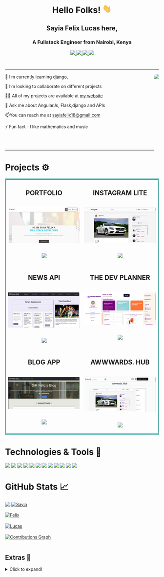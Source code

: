 
<!-- [![Header](https://github.com/SayiaFelix/SayiaFelix/blob/main/logo.png?raw=true "Header")](https://sirfelix-portfolio.herokuapp.com/) -->
<h1 align="center"> Hello Folks! <img src="https://github.com/SayiaFelix/SayiaFelix/blob/main/wave.gif?raw=true" width="30"></h1>
<h2 align="center">Sayia Felix Lucas here,</h2>
<h3 align="center">A Fullstack Engineer from Nairobi, Kenya</h3>

 
<p align="center">
  <a href="https://sirfelix-portfolio.herokuapp.com/" target="_blank">
    <img src="https://img.shields.io/static/v1?label=|&message=WEBSITE&color=ff&style=plastic&logo=realm&logo-color=white"/>
  </a>
  <a href="https://www.linkedin.com/in/sayiafelix/" target="_blank">
    <img src="https://img.shields.io/static/v1?label=|&message=LINKED-IN&color=cdf998&style=plastic&logo=linkedin&logo-color=white"/>
  </a>
  <a href="https://twitter.com/safu_jay" target="_blank">
    <img src="https://img.shields.io/static/v1?label=|&message=TWITTER&color=d18014&style=plastic&logo=twitter&logo-color=white"/>
  </a>
  <a href="cv.pdf" target="_blank" download="cv.pdf">
      <img src="https://img.shields.io/static/v1?label=|&message=RESUME&color=24555f&style=plastic&logo=react&logo-color=white"/>
  </a>
</p>

<br>

<!-- **SayiaFelix/SayiaFelix** is a ✨ _special_ ✨ repository because its `README.md` (this file) appears on your GitHub profile. -->

<hr>
<img style="border-radius:10px;" src="https://c.tenor.com/flflC6GFzO8AAAAd/sultan-alrefaei-programmer.gif" align="right" height="300">


🌱 I’m currently learning django,

👯 I’m looking to collaborate on different projects

👨‍💻 All of my projects are available at [my website](https://sirfelix-portfolio.herokuapp.com/)

👀 Ask me about AngularJs, Flask,django and APIs

📫You can reach me at sayiafelix18@gmail.com

⚡ Fun fact  - I like mathematics and music

<br>
<br>
<hr>

# Projects ⚙️
<table bordercolor="#66b2b">
  <tr>
    <td width="50%" valign="top">
      <h2 align="center">PORTFOLIO</h2>
      <br />
        <a target="_blank" href="https://sirfelix-portfolio.herokuapp.com/">
          <img src="images/api.png" width="100%" alt="portfolio"/>
        </a>
      <br />
        <p align="center">
          <br>
          <a href="https://sirfelix-portfolio.herokuapp.com/" target="_blank">
           <img src="https://img.shields.io/static/v1?label=|&message=WEBSITE&color=cdf998&style=plastic&logo=wordpress&logo-color=white"/>
            </a>
      </p> 
    </td>
    <td width="50%" valign="top">
        <h2 align="center">INSTAGRAM LITE</h2>
          <br />
          <a target="_blank" href="https://sir-instalite.herokuapp.com/">
              <img src="images/picmain.png" width="100%" alt="Insta clone"/>
          </a>
          <br />
          <p align="center">
            <br>
         <a href="https://sir-instalite.herokuapp.com/" target="_blank">
         <img src="https://img.shields.io/static/v1?label=|&message=WEBSITE&color=cdf998&style=plastic&logo=wordpress&logo-color=white"/>
         </a>
        </p>
     </td>
    </tr>
    <tr>
      <td width="50%" valign="top">
        <h2 align="center">NEWS API</h2>
          <br />
        <a target="_blank" href="https://sirfelixnews.herokuapp.com/">
              <img src="images/NEWS.png" width="100%"  alt="NEWS API"/>
          </a>
          <br />
          <p align="center">
        <br>
        <a href="https://sirfelixnews.herokuapp.com/" target="_blank">
          <img src="https://img.shields.io/static/v1?label=|&message=WEBSITE&color=cdf998&style=plastic&logo=wordpress&logo-color=white"/>
        </a>
        </p>
    </td>
    <td width="50%" valign="top">
      <h2 align="center">THE DEV PLANNER</h2>
        <br />
        <a target="_blank" href="https://the-dev-planner.herokuapp.com/">
          <img src="images/dev.png" width="100%" alt="DEV Planner"/>
        </a>
        <br>
        <p align="center">
          <br>
         <a href="https://the-dev-planner.herokuapp.com/" target="_blank">
          <img src="https://img.shields.io/static/v1?label=|&message=WEBSITE&color=cdf998&style=plastic&logo=wordpress&logo-color=white"/>
        </a>
      </p>  
    </td>
  </tr>
  <tr>
    <td width="50%" valign="top">
        <h2 align="center">BLOG APP</h2>
        <br />
          <a target="_blank" href="https://sirfeliz-blog.herokuapp.com/">
            <img src="images/BLOG.png" width="100%" alt="BLOG APP"/>
          </a>
        <br />
          <p align="center">
            <br>
         <a href="https://sirfeliz-blog.herokuapp.com/" target="_blank">
         <img src="https://img.shields.io/static/v1?label=|&message=WEBSITE&color=cdf998&style=plastic&logo=wordpress&logo-color=white"/>
         </a>
        </p>
    </td>
    <td width="50%" valign="top">
      <h2 align="center">AWWWARDS. HUB</h2>
        <br />
        <a target="_blank" href="https://sir-awwwards.herokuapp.com/">
          <img src="images/AWARDS.png" width="100%" alt="IP Address Tracker"/>
        </a>
        <br />
        <p align="center">
          <br>
         <a href="https://sir-awwwards.herokuapp.com/" target="_blank">
         <img src="https://img.shields.io/static/v1?label=|&message=WEBSITE&color=cdf998&style=plastic&logo=wordpress&logo-color=white"/>
       </a>
      </p>
    </td>
  </tr>
</table>


# Technologies & Tools 🔧
![](https://img.shields.io/badge/Code-HTML5-informational?style=flat&logo=html5&logoColor=white&color=brightgreen)
![](https://img.shields.io/badge/Code-CSS3-informational?style=flat&logo=css3&logoColor=white&color=brightgreen)
![](https://img.shields.io/badge/Code-JavaScript-informational?style=flat&logo=javascript&logoColor=white&color=brightgreen)
![](https://img.shields.io/badge/Code-Python-informational?style=flat&logo=python&logoColor=white&color=brightgreen)
![](https://img.shields.io/badge/Code-Angular-informational?style=flat&logo=python&logoColor=white&color=brightgreen)
![](https://img.shields.io/badge/Code-Flask-informational?style=flat&logo=python&logoColor=white&color=brightgreen)
![](https://img.shields.io/badge/Code-Django-informational?style=flat&logo=python&logoColor=white&color=brightgreen)
![](https://img.shields.io/badge/Code-Bootstrap-informational?style=flat&logo=bootstrap&logoColor=white&color=brightgreen)
![](https://img.shields.io/badge/Database-PostgressSQL-informational?style=flat&logo=mongodb&logoColor=white&color=brightgreen)
![](https://img.shields.io/badge/Tools-Git-informational?style=flat&logo=git&logoColor=white&color=brightgreen)
![](https://img.shields.io/badge/OS-Linux-informational?style=flat&logo=linux&logoColor=white&color=brightgreen)
![](https://img.shields.io/badge/Editor-VSCode-informational?style=flat&logo=visualstudiocode&logoColor=white&color=brightgreen)
<br>

# GitHub Stats 📈
<a href="https://github.com/SayiaFelix/Sir_Felix_Portfolio">
  <img align="center" src="https://github-readme-stats.vercel.app/api/top-langs/?username=SayiaFelix&hide=less&title_color=d13979&text_color=c9cacc&icon_color=2bbc8a&bg_color=1d1f21&langs_count=3" />
</a>

<a href="https://github.com/SayiaFelix/Instagram_lite">
  <img align="center" src="https://github-readme-stats.vercel.app/api?username=SayiaFelix&count_private=true&show_icons=true&theme=radical&hide_border=true&custom_title=Sayia%20Felix%27s%20Github%20Stats" alt="Sayia" />
</a>
<br><br>

<a href="https://github.com/SayiaFelix/The_Dev_Planner">
  <img align="center" src="https://github-profile-summary-cards.vercel.app/api/cards/profile-details?username=SayiaFelix&theme=radical&hide_border=true)](https://github.com/SayiaFelix" alt="Felix"/>
</a>
<br><br>

<a href="https://github.com/SayiaFelix/News_API">
  <img align="center" src="https://github-readme-streak-stats.herokuapp.com/?user=SayiaFelix&theme=dark" alt="Lucas"/>
</a>
<br><br>

<a href="https://github.com/SayiaFelix/SirFelix-gallery">
  <img align="center" src="https://activity-graph.herokuapp.com/graph?username=SayiaFelix&theme=react-dark&hide_border=true&custom_title=Contribution%20Graph" alt="Contributions Graph"/>
</a>
<br><br>


<!-- <a href="https://github.com/rahulkarda/NASA-APOD">
  <img align="center" src="https://github-readme-stats.vercel.app/api/pin/?username=rahulkarda&repo=NASA-APOD&title_color=ffffff&text_color=c9cacc&icon_color=2bbc8a&bg_color=1d1f21" />
</a> -->

## Extras 📝
  <details>
  <summary>Click to expand!</summary>
  <br>
    <p>
<a href="https://github.com/SayiaFelix?tab=followers">
    <img src="https://img.shields.io/github/followers/SayiaFelix?label=Followers&logo=GitHub&style=for-the-badge" alt="GitHub Followers" />
  </a>
 </p>
 <br>
  <p>
  <img src="https://github-profile-trophy.vercel.app/?username=SayiaFelix&theme=onedark&column=3&margin-w=15&margin-h=15" />
  </p>
   <img src="https://metrics.lecoq.io/SayiaFelix?template=classic&activity=1&followup=1&languages=1&lines=1&people=1&activity.limit=5&activity.days=14&activity.filter=all&activity.visibility=all&activity.timestamps=false&languages.colors=github&languages.threshold=0%25&people.limit=28&people.size=28&people.types=followers%2C%20following&people.identicons=true&people.shuffle=true&config.timezone=Asia%2FCalcutta&config.twemoji=true" alt="Detailed Github Stats"/>  
  <br>

</details>

[1.1]: http://i.imgur.com/tXSoThF.png (twitter icon with padding)
[2.1]: http://i.imgur.com/0o48UoR.png (github icon with padding)

[1.2]: http://i.imgur.com/wWzX9uB.png (twitter icon without padding)
[2.2]: http://i.imgur.com/9I6NRUm.png (github icon without padding)

[1]: https://github.com/SayiaFelix
[2]: https://www.linkedin.com/in/sayiafelix/



   